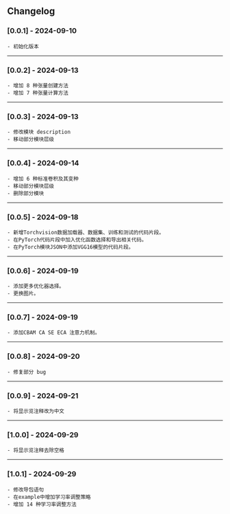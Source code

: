 ## Changelog

### [0.0.1] - 2024-09-10



    - 初始化版本


----

### [0.0.2] - 2024-09-13



    - 增加 8 种张量创建方法
    - 增加 7 种张量计算方法


----

### [0.0.3] - 2024-09-13



    - 修改模块 description
    - 移动部分模块层级


----

### [0.0.4] - 2024-09-14


    - 增加 6 种标准卷积及其变种
    - 移动部分模块层级
    - 删除部分模块

----

### [0.0.5] - 2024-09-18



    - 新增Torchvision数据加载器、数据集、训练和测试的代码片段。
    - 在PyTorch代码片段中加入优化函数选择和导出相关代码。
    - 在PyTorch模块JSON中添加VGG16模型的代码片段。


----

### [0.0.6] - 2024-09-19


    - 添加更多优化器选择。
    - 更换图片。


----

### [0.0.7] - 2024-09-19



    - 添加CBAM CA SE ECA 注意力机制。

----

### [0.0.8] - 2024-09-20



    - 修复部分 bug

----

### [0.0.9] - 2024-09-21


    - 将显示览注释改为中文

----

### [1.0.0] - 2024-09-29


    - 将显示览注释去除空格


----

### [1.0.1] - 2024-09-29


    - 修改导包语句
    - 在example中增加学习率调整策略
    - 增加 14 种学习率调整方法